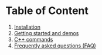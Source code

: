 #  Table of Content

1. [Installation](install.md)
2. [Getting started and demos](demos)
3. [C++ commands](commands.md)
4. [Frequently asked questions (FAQ)](faq.md)
